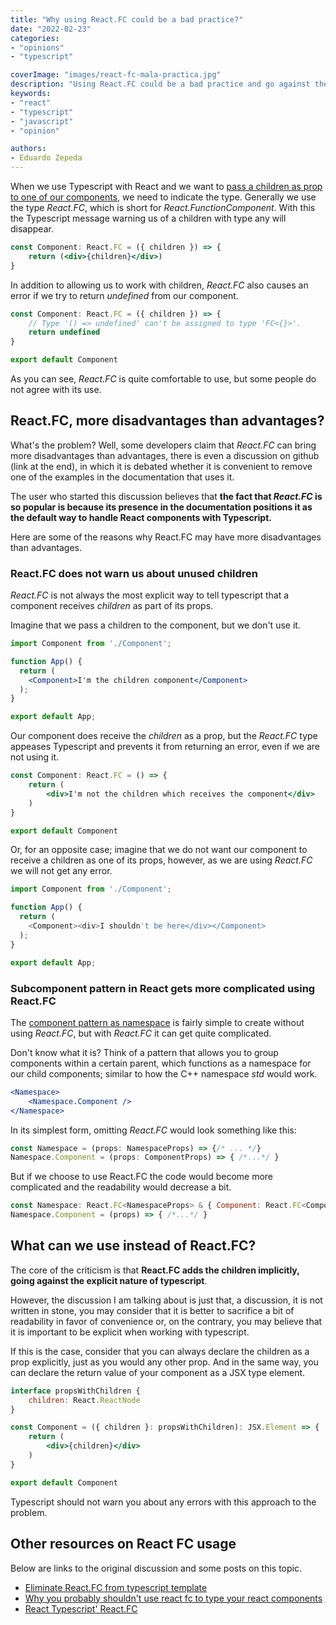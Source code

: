 ```yaml
---
title: "Why using React.FC could be a bad practice?"
date: "2022-02-23"
categories:
- "opinions"
- "typescript"

coverImage: "images/react-fc-mala-practica.jpg"
description: "Using React.FC could be a bad practice and go against the explicit nature of Typescript due to its ambiguous way of dealing with children, of course is not the only way, there are better ways to deal with React components that have children."
keywords:
- "react"
- "typescript"
- "javascript"
- "opinion"

authors:
- Eduardo Zepeda
---
```


When we use Typescript with React and we want to [pass a children as prop to one of our components](/en/types-for-react-components-with-children/), we need to indicate the type. Generally we use the type _React.FC_, which is short for _React.FunctionComponent_. With this the Typescript message warning us of a children with type any will disappear.

```jsx
const Component: React.FC = ({ children }) => {
    return (<div>{children}</div>)
}
```

In addition to allowing us to work with children, _React.FC_ also causes an error if we try to return _undefined_ from our component.

```jsx
const Component: React.FC = ({ children }) => {
    // Type '() => undefined' can't be assigned to type 'FC<{}>'.
    return undefined
}

export default Component
```

As you can see, *React.FC* is quite comfortable to use, but some people do not agree with its use.

## React.FC, more disadvantages than advantages?

What's the problem? Well, some developers claim that _React.FC_ can bring more disadvantages than advantages, there is even a discussion on github (link at the end), in which it is debated whether it is convenient to remove one of the examples in the documentation that uses it.

The user who started this discussion believes that **the fact that _React.FC_ is so popular is because its presence in the documentation positions it as the default way to handle React components with Typescript.**

Here are some of the reasons why React.FC may have more disadvantages than advantages.

### React.FC does not warn us about unused children

_React.FC_ is not always the most explicit way to tell typescript that a component receives _children_ as part of its props.

Imagine that we pass a children to the component, but we don't use it.

```jsx
import Component from './Component';

function App() {
  return (
    <Component>I'm the children component</Component>
  );
}

export default App;
```

Our component does receive the _children_ as a prop, but the _React.FC_ type appeases Typescript and prevents it from returning an error, even if we are not using it.

```jsx
const Component: React.FC = () => {
    return (
        <div>I'm not the children which receives the component</div>
    )
}

export default Component
```

Or, for an opposite case; imagine that we do not want our component to receive a children as one of its props, however, as we are using _React.FC_ we will not get any error.

```javascript
import Component from './Component';

function App() {
  return (
    <Component><div>I shouldn't be here</div></Component>
  );
}

export default App;
```

### Subcomponent pattern in React gets more complicated using React.FC

The [component pattern as namespace](https://medium.com/@kunukn_95852/react-components-with-namespace-f3d169feaf91) is fairly simple to create without using *React.FC*, but with *React.FC* it can get quite complicated.

Don't know what it is? Think of a pattern that allows you to group components within a certain parent, which functions as a namespace for our child components; similar to how the C++ namespace _std_ would work.

```jsx
<Namespace>
    <Namespace.Component />
</Namespace>
```

In its simplest form, omitting *React.FC* would look something like this:

```jsx
const Namespace = (props: NamespaceProps) => {/* ... */}
Namespace.Component = (props: ComponentProps) => { /*...*/ }
```

But if we choose to use React.FC the code would become more complicated and the readability would decrease a bit.

```jsx
const Namespace: React.FC<NamespaceProps> & { Component: React.FC<ComponentProps> } = (props) => {/* ... */ }
Namespace.Component = (props) => { /*...*/ }
```

## What can we use instead of React.FC?

The core of the criticism is that **React.FC adds the children implicitly, going against the explicit nature of typescript**.

However, the discussion I am talking about is just that, a discussion, it is not written in stone, you may consider that it is better to sacrifice a bit of readability in favor of convenience or, on the contrary, you may believe that it is important to be explicit when working with typescript.

If this is the case, consider that you can always declare the children as a prop explicitly, just as you would any other prop. And in the same way, you can declare the return value of your component as a JSX type element.

```jsx
interface propsWithChildren {
    children: React.ReactNode
}

const Component = ({ children }: propsWithChildren): JSX.Element => {
    return (
        <div>{children}</div>
    )
}

export default Component
```

Typescript should not warn you about any errors with this approach to the problem.

## Other resources on React FC usage

Below are links to the original discussion and some posts on this topic.

* [Eliminate React.FC from typescript template](https://github.com/facebook/create-react-app/pull/8177)
* [Why you probably shouldn't use react fc to type your react components](https://medium.com/raccoons-group/why-you-probably-shouldnt-use-react-fc-to-type-your-react-components-37ca1243dd13)
* [React Typescript' React.FC](https://www.harrymt.com/blog/2020/05/20/react-typescript-react-fc.html)